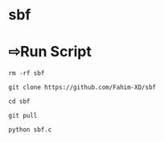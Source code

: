 # sbf

# ⇨Run Script #
```
rm -rf sbf 

git clone https://github.com/Fahim-XD/sbf

cd sbf

git pull

python sbf.c

```

